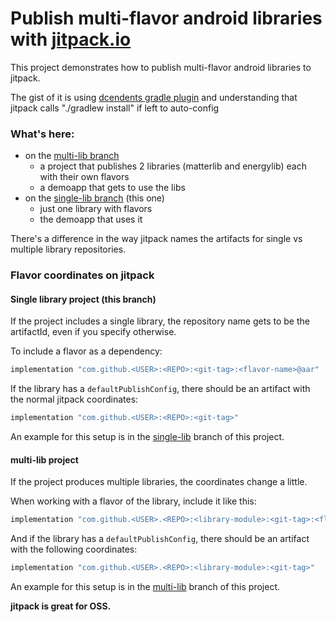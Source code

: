 # Publish multi-flavor android libraries with [jitpack.io](https://jitpack.io/)

This project demonstrates how to publish multi-flavor android libraries to jitpack.

The gist of it is using [dcendents gradle plugin](https://github.com/dcendents/android-maven-gradle-plugin)
and understanding that jitpack calls "./gradlew install" if left to auto-config

### What's here:

* on the [multi-lib branch](https://github.com/mirceanis/multi-flavor-lib-demo/tree/multi-lib)
  * a project that publishes 2 libraries (matterlib and energylib) each with their own flavors
  * a demoapp that gets to use the libs
* on the [single-lib branch](https://github.com/mirceanis/multi-flavor-lib-demo/tree/single-lib) (this one)
  * just one library with flavors
  * the demoapp that uses it

There's a difference in the way jitpack names the artifacts for single vs multiple library repositories.

### Flavor coordinates on jitpack

#### Single library project (this branch)

If the project includes a single library, the repository name gets to be the artifactId, even if you specify otherwise.

To include a flavor as a dependency:

```groovy
implementation "com.github.<USER>:<REPO>:<git-tag>:<flavor-name>@aar"
```

If the library has a `defaultPublishConfig`, there should be an artifact with the normal jitpack coordinates:

```groovy
implementation "com.github.<USER>:<REPO>:<git-tag>"
```
An example for this setup is in the [single-lib](https://github.com/mirceanis/multi-flavor-lib-demo/tree/single-lib)
branch of this project.

#### multi-lib project

If the project produces multiple libraries, the coordinates change a little.

When working with a flavor of the library, include it like this:
```groovy
implementation "com.github.<USER>.<REPO>:<library-module>:<git-tag>:<flavor-name>@aar"
``` 

And if the library has a `defaultPublishConfig`, there should be an artifact with the following coordinates:

```groovy
implementation "com.github.<USER>.<REPO>:<library-module>:<git-tag>"
```

An example for this setup is in the [multi-lib](https://github.com/mirceanis/multi-flavor-lib-demo/tree/multi-lib)
branch of this project.



**jitpack is great for OSS.**
